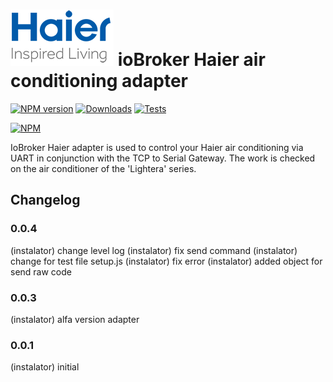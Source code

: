 ![Logo](admin/haier_admin.png)
ioBroker Haier air conditioning adapter
=================
[![NPM version](http://img.shields.io/npm/v/iobroker.haier.svg)](https://www.npmjs.com/package/iobroker.haier)
[![Downloads](https://img.shields.io/npm/dm/iobroker.haier.svg)](https://www.npmjs.com/package/iobroker.haier)
[![Tests](http://img.shields.io/travis/instalator/ioBroker.haier/master.svg)](https://travis-ci.org/instalator/ioBroker.haier)

[![NPM](https://nodei.co/npm/iobroker.haier.png?downloads=true)](https://nodei.co/npm/iobroker.haier/)

IoBroker Haier adapter is used to control your Haier air conditioning via UART in conjunction with the TCP to Serial Gateway.
The work is checked on the air conditioner of the 'Lightera' series.

## Changelog

### 0.0.4
  (instalator) change level log
  (instalator) fix send command
  (instalator) change for test file setup.js
  (instalator) fix error
  (instalator) added object for send raw code

### 0.0.3
  (instalator) alfa version adapter

### 0.0.1
  (instalator) initial
